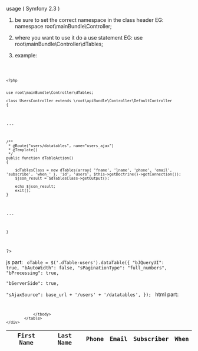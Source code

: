 usage ( Symfony 2.3 ) 



1. be sure to set the correct namespace in the class header
EG: namespace root\mainBundle\Controller;

2. where you want to use it do a use statement 
EG: use root\mainBundle\Controller\dTables;

3. example:
<code>

    <?php


    use root\mainBundle\Controller\dTables;

    class UsersController extends \root\apiBundle\Controller\DefaultController
    {

...

    /**
     * @Route("users/datatables", name="users_ajax")
     * @Template()
     */
    public function dTableAction()
    {
        
        $dTablesClass = new dTables(array( 'fname', 'lname', 'phone', 'email', 'subscribe', 'when_' ), 'id', 'users', $this->getDoctrine()->getConnection());
        $json_result = $dTablesClass->getOutput();
        
        echo $json_result;
        exit();
    }

...

    }


?>
</code>



js part: 
<code>
     oTable = $('.dTable-users').dataTable({
                "bJQueryUI": true,
                "bAutoWidth": false,
		"sPaginationType": "full_numbers",
                "bProcessing": true,   
                "bServerSide": true,    
                "sAjaxSource": base_url + '/users' + '/datatables',
    });
</code>
html part:
<code>
    <div class="widget">
              <table class="records_list display dTable-users">
                <thead>
                    <tr>
                        <th class='left-align'>First Name</th>
                        <th class='left-align'>Last Name</th>
                        <th class='left-align'>Phone</th>
                        <th class='left-align'>Email</th>
                        <th class='left-align'>Subscriber</th>
                        <th class='left-align'>When</th>
                    </tr>
                </thead>
                <tbody>

                </tbody>
            </table>
    </div>

</code>

